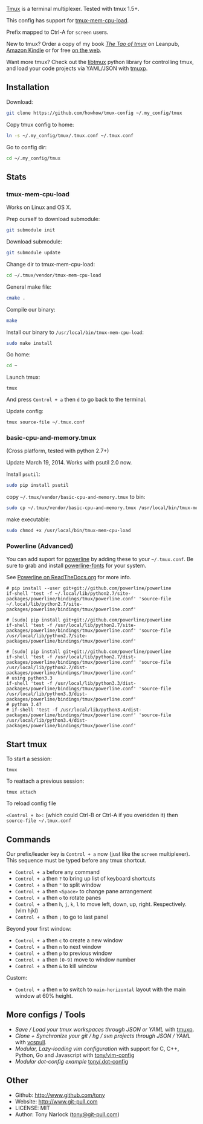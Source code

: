 [Tmux](http://tmux.sourceforge.net/) is a terminal multiplexer. Tested with tmux 1.5+.

This config has support for [tmux-mem-cpu-load](http://github.com/thewtex/tmux-mem-cpu-load).

Prefix mapped to Ctrl-A for `screen` users.

New to tmux? Order a copy of my book [*The Tao of tmux*](https://leanpub.com/the-tao-of-tmux) on Leanpub, [Amazon Kindle](http://amzn.to/2gPfRhC) or for free [on the web](https://leanpub.com/the-tao-of-tmux/read).

Want more tmux? Check out the [libtmux](https://github.com/tony/libtmux) python library for controlling tmux, and load your code projects via YAML/JSON with [tmuxp](https://github.com/tony/tmuxp).

Installation
------------

  Download:

```bash
git clone https://github.com/howhow/tmux-config ~/.my_config/tmux
```

  Copy tmux config to home:

```bash
ln -s ~/.my_config/tmux/.tmux.conf ~/.tmux.conf
```

  Go to config dir:

```bash
cd ~/.my_config/tmux
```

Stats
-----

### tmux-mem-cpu-load

Works on Linux and OS X.

  Prep ourself to download submodule:

```bash
git submodule init
```

  Download submodule:

```bash
git submodule update
```

  Change dir to tmux-mem-cpu-load:

```bash
cd ~/.tmux/vendor/tmux-mem-cpu-load
```

  General make file:

```bash
cmake .
```

  Compile our binary:

```bash
make
```

  Install our binary to `/usr/local/bin/tmux-mem-cpu-load`:

```bash
sudo make install
```

  Go home:

```bash
cd ~
```

  Launch tmux:
```
tmux
```
  And press `Control + a` then `d` to go back to the terminal.

  Update config:

```bash
tmux source-file ~/.tmux.conf
```

### basic-cpu-and-memory.tmux

(Cross platform, tested with python 2.7+)

Update March 19, 2014. Works with psutil 2.0 now.

Install ``psutil``:

```bash
sudo pip install psutil
```

copy ``~/.tmux/vendor/basic-cpu-and-memory.tmux`` to bin:

```bash
sudo cp ~/.tmux/vendor/basic-cpu-and-memory.tmux /usr/local/bin/tmux-mem-cpu-load
```

make executable:
```bash
sudo chmod +x /usr/local/bin/tmux-mem-cpu-load
```

### Powerline (Advanced)

You can add suport for [powerline](https://github.com/powerline/powerline) by adding these
to your ``~/.tmux.conf``. Be sure to grab and install [powerline-fonts](https://github.com/powerline/fonts)
for your system.

See [Powerline on ReadTheDocs.org](https://powerline.readthedocs.org/en/master/) for more info.

```
# pip install --user git+git://github.com/powerline/powerline
if-shell 'test -f ~/.local/lib/python2.7/site-packages/powerline/bindings/tmux/powerline.conf' 'source-file ~/.local/lib/python2.7/site-packages/powerline/bindings/tmux/powerline.conf'

# [sudo] pip install git+git://github.com/powerline/powerline
if-shell 'test -f /usr/local/lib/python2.7/site-packages/powerline/bindings/tmux/powerline.conf' 'source-file /usr/local/lib/python2.7/site-packages/powerline/bindings/tmux/powerline.conf'

# [sudo] pip install git+git://github.com/powerline/powerline
if-shell 'test -f /usr/local/lib/python2.7/dist-packages/powerline/bindings/tmux/powerline.conf' 'source-file /usr/local/lib/python2.7/dist-packages/powerline/bindings/tmux/powerline.conf'
# using python3.3
if-shell 'test -f /usr/local/lib/python3.3/dist-packages/powerline/bindings/tmux/powerline.conf' 'source-file /usr/local/lib/python3.3/dist-packages/powerline/bindings/tmux/powerline.conf'
# python 3.4?
# if-shell 'test -f /usr/local/lib/python3.4/dist-packages/powerline/bindings/tmux/powerline.conf' 'source-file /usr/local/lib/python3.4/dist-packages/powerline/bindings/tmux/powerline.conf'
```

Start tmux
----------

To start a session:

`tmux`

To reattach a previous session:

`tmux attach`

To reload config file

`<Control + b>:` (which could Ctrl-B or Ctrl-A if you overidden it) then `source-file ~/.tmux.conf`

Commands
--------

Our prefix/leader key is `Control + a` now (just like the `screen` multiplexer). This sequence must be typed before any tmux shortcut.

* `Control + a` before any command
* `Control + a` then `?` to bring up list of keyboard shortcuts
* `Control + a` then `"` to split window
* `Control + a` then `<Space>` to change pane arrangement
* `Control + a` then `o` to rotate panes
* `Control + a` then `h`, `j`, `k`, `l` to move left, down, up, right. Respectively. (vim hjkl)
* `Control + a` then `;` to go to last panel

Beyond your first window:

* `Control + a` then `c` to create a new window
* `Control + a` then `n` to next window
* `Control + a` then `p` to previous window
* `Control + a` then `[0-9]` move to window number
* `Control + a` then `&` to kill window

Custom:

* `Control + a` then `m` to switch to ``main-horizontal`` layout with the main window at 60% height.

More configs / Tools
--------------------

* *Save / Load your tmux workspaces through JSON or YAML* with [tmuxp](https://github.com/tony/tmuxp).
* *Clone + Synchronize your git / hg / svn projects through JSON / YAML* with [vcspull](https://github.com/tony/vcspull).
* *Modular, Lazy-loading vim configuration* with support for C, C++, Python, Go and Javascript with [tony/vim-config](https://github.com/tony/vim-config)
* *Modular dot-config example* [tony/.dot-config](https://github.com/tony/.dot-config)

Other
-----

* Github: http://www.github.com/tony
* Website: http://www.git-pull.com
* LICENSE: MIT
* Author: Tony Narlock (tony@git-pull.com)
